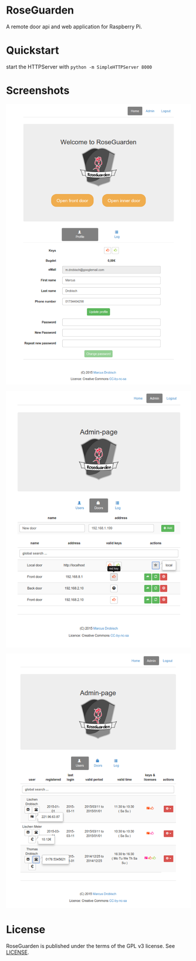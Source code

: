 RoseGuarden
===========

A remote door api and web application for Raspberry Pi.

Quickstart
==========

start the HTTPServer with  `python -m SimpleHTTPServer 8000`

Screenshots
===========

![doors](documentation/screenshots/userspace.png)

![doors](documentation/screenshots/admin_doors.png)

![users](documentation/screenshots/admin_users.png)


License
=======

RoseGuarden is published under the terms of the GPL v3 license. See [LICENSE](LICENSE).
